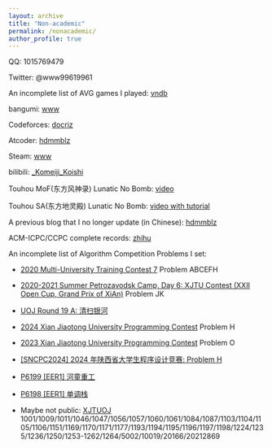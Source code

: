 ```yaml
---
layout: archive
title: "Non-academic"
permalink: /nonacademic/
author_profile: true
---
```


QQ: 1015769479

Twitter: @www99619961

An incomplete list of AVG games I played: [vndb](https://vndb.org/u218336/ulist?vnlist=1)

bangumi: [www](https://bangumi.tv/user/683479)

Codeforces: [docriz](https://codeforces.com/profile/docriz)

Atcoder: [hdmmblz](https://atcoder.jp/users/HDMMBLZ)

Steam: [www](https://steamcommunity.com/id/etsregsgfzdfaef/)

bilibili: [_Komeiji_Koishi](https://space.bilibili.com/8799220)

Touhou MoF(东方风神录) Lunatic No Bomb: [video](https://www.bilibili.com/video/BV1ZU4y1L78T)

Touhou SA(东方地灵殿) Lunatic No Bomb: [video with tutorial](https://www.bilibili.com/video/BV1tM4y1b7dM/)

A previous blog that I no longer update (in Chinese): [hdmmblz](https://hdmmblz.github.io/)

ACM-ICPC/CCPC complete records: [zhihu](https://zhuanlan.zhihu.com/p/599112404)

An incomplete list of Algorithm Competition Problems I set:

- [2020 Multi-University Training Contest 7](https://acm.hdu.edu.cn/search.php?field=problem&key=2020+Multi-University+Training+Contest+7&source=1&searchmode=source) Problem ABCEFH

- [2020-2021 Summer Petrozavodsk Camp, Day 6: XJTU Contest (XXII Open Cup, Grand Prix of XiAn)](https://codeforces.com/gym/103329) Problem JK

- [UOJ Round 19 A: 清扫银河](https://uoj.ac/contest/51/problem/513)

- [2024 Xian Jiaotong University Programming Contest](https://codeforces.com/gym/105176) Problem H

- [2023 Xian Jiaotong University Programming Contest](https://codeforces.com/gym/104355) Problem O

- [[SNCPC2024] 2024 年陕西省大学生程序设计竞赛: Problem H](https://www.luogu.com.cn/problem/P10698?contestId=177336)

- [P6199 [EER1] 河童重工](https://www.luogu.com.cn/problem/P6199?contestId=27325)

- [P6198 [EER1] 单调栈](https://www.luogu.com.cn/problem/P6198?contestId=27325)

- Maybe not public: [XJTUOJ](https://oj.xjtuicpc.com/) 1001/1009/1011/1046/1047/1056/1057/1060/1061/1084/1087/1103/1104/1105/1106/1151/1169/1170/1171/1177/1193/1194/1195/1196/1197/1198/1224/1235/1236/1250/1253-1262/1264/5002/10019/20166/20212869
